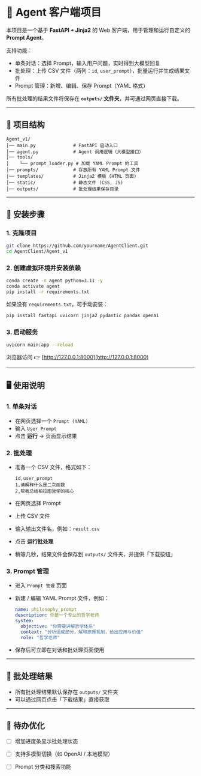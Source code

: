 

# 📘 Agent 客户端项目

本项目是一个基于 **FastAPI + Jinja2** 的 Web 客户端，用于管理和运行自定义的 **Prompt Agent**。

支持功能：

* 单条对话：选择 Prompt，输入用户问题，实时得到大模型回复
* 批处理：上传 CSV 文件（两列：`id`, `user_prompt`），批量运行并生成结果文件
* Prompt 管理：新增、编辑、保存 Prompt（YAML 格式）

所有批处理的结果文件将保存在 **`outputs/` 文件夹**，并可通过网页直接下载。

---

## 📂 项目结构

```
Agent_v1/
│── main.py              # FastAPI 启动入口
│── agent.py             # Agent 调用逻辑（大模型接口）
│── tools/
│    └── prompt_loader.py # 加载 YAML Prompt 的工具
│── prompts/             # 存放所有 YAML Prompt 文件
│── templates/           # Jinja2 模板 (HTML 页面)
│── static/              # 静态文件 (CSS, JS)
│── outputs/             # 批处理结果保存目录
```

---

## 🚀 安装步骤

### 1. 克隆项目

```bash
git clone https://github.com/yourname/AgentClient.git
cd AgentClient/Agent_v1
```

### 2. 创建虚拟环境并安装依赖

```bash
conda create -n agent python=3.11 -y
conda activate agent
pip install -r requirements.txt
```

如果没有 `requirements.txt`，可手动安装：

```bash
pip install fastapi uvicorn jinja2 pydantic pandas openai
```

### 3. 启动服务

```bash
uvicorn main:app --reload
```

浏览器访问 👉 [http://127.0.0.1:8000](http://127.0.0.1:8000)

---

## 🖥️ 使用说明

### 1. 单条对话

* 在网页选择一个 `Prompt (YAML)`
* 输入 `User Prompt`
* 点击 **运行** → 页面显示结果

### 2. 批处理

* 准备一个 CSV 文件，格式如下：

  ```csv
  id,user_prompt
  1,请解释什么是二次函数
  2,帮我总结柏拉图哲学的核心
  ```
* 在网页选择 Prompt
* 上传 CSV 文件
* 输入输出文件名，例如：`result.csv`
* 点击 **运行批处理**
* 稍等几秒，结果文件会保存到 `outputs/` 文件夹，并提供「下载按钮」

### 3. Prompt 管理

* 进入 `Prompt 管理` 页面
* 新建 / 编辑 YAML Prompt 文件，例如：

  ```yaml
  name: philosophy_prompt
  description: 你是一个专业的哲学老师
  system:
    objective: "你需要讲解哲学体系"
    context: "分析组成部分，解释原理机制，给出应用与价值"
    role: "哲学老师"
  ```
* 保存后可立即在对话和批处理页面使用

---

## 📂 批处理结果

* 所有批处理结果默认保存在 `outputs/` 文件夹
* 可以通过网页点击「下载结果」直接获取

---

## 🔧 待办优化

* [ ] 增加进度条显示批处理状态
* [ ] 支持多模型切换（如 OpenAI / 本地模型）
* [ ] Prompt 分类和搜索功能

 